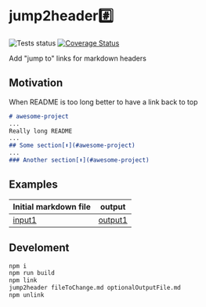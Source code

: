 # jump2header#️⃣

![Tests status](https://github.com/strdr4605/jump2header/workflows/Tests/badge.svg)
[![Coverage Status](https://coveralls.io/repos/github/strdr4605/jump2header/badge.svg?branch=master)](https://coveralls.io/github/strdr4605/jump2header?branch=master)

Add "jump to" links for markdown headers

## Motivation

When README is too long better to have a link back to top

```md
# awesome-project
...
Really long README
...
## Some section[⬆️](#awesome-project)
...
### Another section[⬆️](#awesome-project)
```

## Examples

| Initial markdown file        | output                         |
| ---------------------------- | ------------------------------ |
| [input1](examples/input1.md) | [output1](examples/output1.md) |

## Develoment

```bash
npm i
npm run build
npm link
jump2header fileToChange.md optionalOutputFile.md
npm unlink
```

